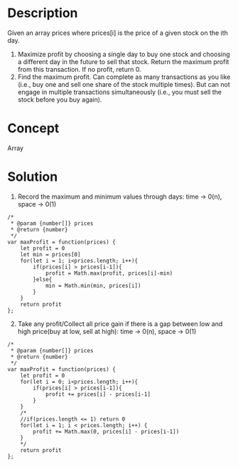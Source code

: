 # Description
Given an array prices where prices[i] is the price of a given stock on the ith day. 
1. Maximize profit by choosing a single day to buy one stock and choosing a different day in the future to sell that stock. Return the maximum profit from this transaction. If no profit, return 0.
2. Find the maximum profit. Can complete as many transactions as you like (i.e., buy one and sell one share of the stock multiple times). But can not engage in multiple transactions simultaneously (i.e., you must sell the stock before you buy again).

# Concept
Array

# Solution
1. Record the maximum and minimum values through days: time -> 0(n), space -> 0(1)
```
/*
 * @param {number[]} prices
 * @return {number}
 */
var maxProfit = function(prices) {
    let profit = 0
    let min = prices[0]
    for(let i = 1; i<prices.length; i++){
        if(prices[i] > prices[i-1]){
            profit = Math.max(profit, prices[i]-min)
        }else{
            min = Math.min(min, prices[i])
        }
    }
    return profit
};
```
2. Take any profit/Collect all price gain if there is a gap between low and high price(buy at low, sell at high): time -> 0(n), space -> 0(1)
```
/*
 * @param {number[]} prices
 * @return {number}
 */
var maxProfit = function(prices) {
    let profit = 0
    for(let i = 0; i<prices.length; i++){
        if(prices[i] > prices[i-1]){
            profit += prices[i] - prices[i-1]
        }
    }
    /*
    //if(prices.length <= 1) return 0
    for(let i = 1; i < prices.length; i++) {
        profit += Math.max(0, prices[i] - prices[i-1])
    }
    */
    return profit
};
```
